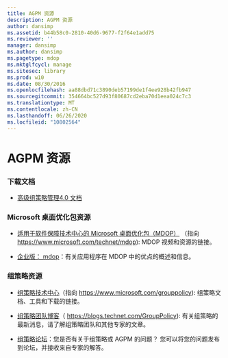 ```yaml
---
title: AGPM 资源
description: AGPM 资源
author: dansimp
ms.assetid: b44b58c0-2810-40d6-9677-f2f64e1add75
ms.reviewer: ''
manager: dansimp
ms.author: dansimp
ms.pagetype: mdop
ms.mktglfcycl: manage
ms.sitesec: library
ms.prod: w10
ms.date: 08/30/2016
ms.openlocfilehash: aa88dbd71c3890deb57199de1f4ee928b42fb947
ms.sourcegitcommit: 354664bc527d93f80687cd2eba70d1eea024c7c3
ms.translationtype: MT
ms.contentlocale: zh-CN
ms.lasthandoff: 06/26/2020
ms.locfileid: "10802564"
---
```

# AGPM 资源


### 下载文档

-   [高级组策略管理4.0 文档](https://www.microsoft.com/download/details.aspx?id=13975)

### Microsoft 桌面优化包资源

-   [适用于软件保障技术中心的 Microsoft 桌面优化包（MDOP）](https://go.microsoft.com/fwlink/?LinkID=159870) （指向 https://www.microsoft.com/technet/mdop): MDOP 视频和资源的链接。

-   [企业版： mdop](https://go.microsoft.com/fwlink/?LinkID=160297)：有关应用程序在 MDOP 中的优点的概述和信息。

### 组策略资源

-   [组策略技术中心](https://go.microsoft.com/fwlink/?LinkID=145531)（指向 https://www.microsoft.com/grouppolicy): 组策略文档、工具和下载的链接。

-   [组策略团队博客](https://go.microsoft.com/fwlink/?LinkID=75192)（ https://blogs.technet.com/GroupPolicy): 有关组策略的最新消息，请了解组策略团队和其他专家的文章。

-   [组策略论坛](https://go.microsoft.com/fwlink/?LinkID=145532)：您是否有关于组策略或 AGPM 的问题？ 您可以将您的问题发布到论坛，并接收来自专家的解答。

 

 





